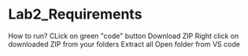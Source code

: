 # Lab2_Requirements
How to run?
CLick on green "code" button
Download ZIP
Right click on downloaded ZIP from your folders 
Extract all
Open folder from VS code
